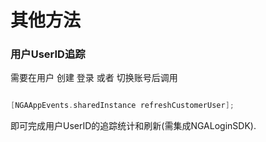 # 其他方法

### 用户UserID追踪

需要在用户 创建 登录 或者 切换账号后调用
```objective-c

[NGAAppEvents.sharedInstance refreshCustomerUser];

```

即可完成用户UserID的追踪统计和刷新(需集成NGALoginSDK).

